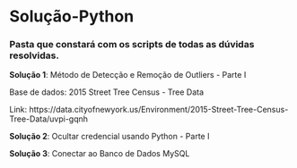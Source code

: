 # Solução-Python
### Pasta que constará com os scripts de todas as dúvidas resolvidas.

**Solução 1**: Método de Detecção e Remoção de Outliers - Parte I
<p>Base de dados: 2015 Street Tree Census - Tree Data</p>
<p>Link: https://data.cityofnewyork.us/Environment/2015-Street-Tree-Census-Tree-Data/uvpi-gqnh</p>

**Solução 2**: Ocultar credencial usando Python - Parte I

**Solução 3**: Conectar ao Banco de Dados MySQL
